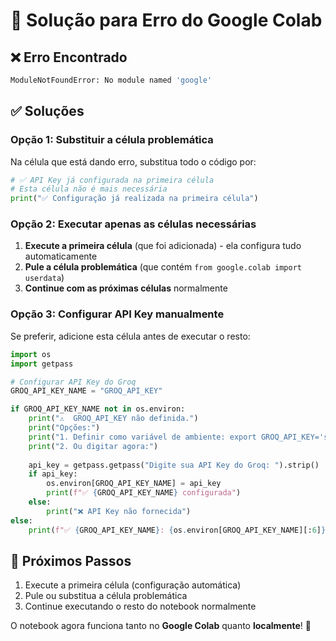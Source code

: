 # 🔧 Solução para Erro do Google Colab

## ❌ Erro Encontrado

```bash
ModuleNotFoundError: No module named 'google'
```

## ✅ Soluções

### **Opção 1: Substituir a célula problemática**

Na célula que está dando erro, substitua todo o código por:

```python
# ✅ API Key já configurada na primeira célula
# Esta célula não é mais necessária
print("✅ Configuração já realizada na primeira célula")
```

### **Opção 2: Executar apenas as células necessárias**

1. **Execute a primeira célula** (que foi adicionada) - ela configura tudo automaticamente
2. **Pule a célula problemática** (que contém `from google.colab import userdata`)
3. **Continue com as próximas células** normalmente

### **Opção 3: Configurar API Key manualmente**

Se preferir, adicione esta célula antes de executar o resto:

```python
import os
import getpass

# Configurar API Key do Groq
GROQ_API_KEY_NAME = "GROQ_API_KEY"

if GROQ_API_KEY_NAME not in os.environ:
    print("⚠️  GROQ_API_KEY não definida.")
    print("Opções:")
    print("1. Definir como variável de ambiente: export GROQ_API_KEY='sua_chave'")
    print("2. Ou digitar agora:")
    
    api_key = getpass.getpass("Digite sua API Key do Groq: ").strip()
    if api_key:
        os.environ[GROQ_API_KEY_NAME] = api_key
        print(f"✅ {GROQ_API_KEY_NAME} configurada")
    else:
        print("❌ API Key não fornecida")
else:
    print(f"✅ {GROQ_API_KEY_NAME}: {os.environ[GROQ_API_KEY_NAME][:6]}******")
```

## 🚀 Próximos Passos

1. Execute a primeira célula (configuração automática)
2. Pule ou substitua a célula problemática
3. Continue executando o resto do notebook normalmente

O notebook agora funciona tanto no **Google Colab** quanto **localmente**! 🎉
